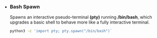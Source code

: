 - ### Bash Spawn <br/>
  Spawns an interactive pseudo-terminal **(pty)** running **/bin/bash**, which upgrades a basic shell to behave more like a fully interactive terminal. <br/>
  
  ```bash
  python3 -c 'import pty; pty.spawn("/bin/bash")`
  ```

